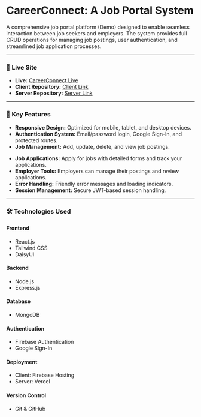# CareerConnect: A Job Portal System

A comprehensive job portal platform (Demo) designed to enable seamless interaction between job seekers and employers. The system provides full CRUD operations for managing job postings, user authentication, and streamlined job application processes.

---

### 🔗 Live Site
- **Live:** [CareerConnect Live](https://job-portal-1e46d.web.app/)
- **Client Repository:** [Client Link](https://github.com/AbuBakkarSiddique007/job-portal-client.git)
- **Server Repository:** [Server Link](https://github.com/AbuBakkarSiddique007/job-portal-server.git)

---

### 🚀 Key Features

- **Responsive Design:** Optimized for mobile, tablet, and desktop devices.
- **Authentication System:** Email/password login, Google Sign-In, and protected routes.
- **Job Management:** Add, update, delete, and view job postings.
<!-- - **Job Search & Filters:** Search by job title, filter by job type, experience level, and salary range. -->
- **Job Applications:** Apply for jobs with detailed forms and track your applications.
- **Employer Tools:** Employers can manage their postings and review applications.
- **Error Handling:** Friendly error messages and loading indicators.
- **Session Management:** Secure JWT-based session handling.

---

### 🛠️ Technologies Used

#### Frontend
- React.js
- Tailwind CSS
- DaisyUI

#### Backend
- Node.js
- Express.js

#### Database
- MongoDB

#### Authentication
- Firebase Authentication
- Google Sign-In

#### Deployment
- Client: Firebase Hosting
- Server: Vercel

#### Version Control
- Git & GitHub

